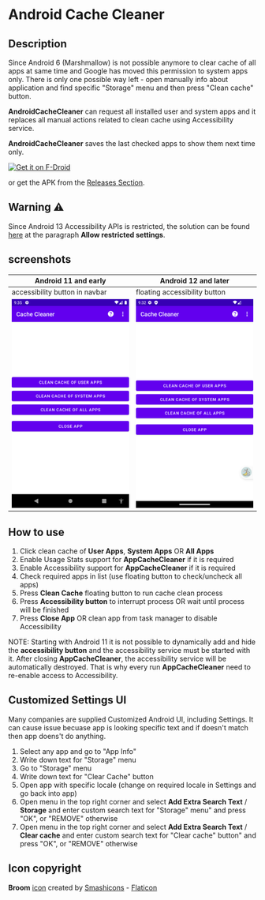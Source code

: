 # Android Cache Cleaner

## Description

Since Android 6 (Marshmallow) is not possible anymore to clear cache of all apps at same time and Google has moved this permission to system apps only. There is only one possible way left - open manually info about application and find specific "Storage" menu and then press "Clean cache" button.

**AndroidCacheCleaner** can request all installed user and system apps and it replaces all manual actions related to clean cache using Accessibility service.

**AndroidCacheCleaner** saves the last checked apps to show them next time only.

[<img src="https://fdroid.gitlab.io/artwork/badge/get-it-on.png"
     alt="Get it on F-Droid"
     height="80">](https://f-droid.org/packages/com.github.bmx666.appcachecleaner/)

or get the APK from the [Releases Section](https://github.com/bmx666/android-appcachecleaner/releases/latest).

## Warning ⚠️
Since Android 13 Accessibility APIs is restricted, the solution can be found [here](https://support.google.com/android/answer/12623953) at the paragraph **Allow restricted settings**.

## screenshots

|Android 11 and early|Android 12 and later|
|-----------------|-------------------|
|accessibility button in navbar|floating accessibility button|
|![Android 11 and early](fastlane/metadata/android/en-US/images/phoneScreenshots/android_11.png?raw=true "Android 11 and early")|![Android 12 and later](fastlane/metadata/android/en-US/images/phoneScreenshots/android_12.png?raw=true "Android 12 and later")|

## How to use

1. Click clean cache of **User Apps**, **System Apps** OR **All Apps**
2. Enable Usage Stats support for **AppCacheCleaner** if it is required
3. Enable Accessibility support for **AppCacheCleaner** if it is required
4. Check required apps in list (use floating button to check/uncheck all apps)
5. Press **Clean Cache** floating button to run cache clean process
6. Press **Accessibility button** to interrupt process OR wait until process will be finished
7. Press **Close App** OR clean app from task manager to disable Accessibility

NOTE: Starting with Android 11 it is not possible to dynamically add and hide the **accessibility button** and the accessibility service must be started with it. After closing **AppCacheCleaner**, the accessibility service will be automatically destroyed. That is why every run **AppCacheCleaner** need to re-enable access to Accessibility.

## Customized Settings UI

Many companies are supplied Customized Android UI, including Settings. It can cause issue becuase app is looking specific text and if doesn't match then app doens't do anything.

1. Select any app and go to "App Info"
2. Write down text for "Storage" menu
3. Go to "Storage" menu
4. Write down text for "Clear Cache" button
5. Open app with specific locale (change on required locale in Settings and go back into app)
6. Open menu in the top right corner and select **Add Extra Search Text** / **Storage** and enter custom search text for "Storage" menu" and press "OK", or "REMOVE" otherwise
7. Open menu in the top right corner and select **Add Extra Search Text** / **Clear cache** and enter custom search text for "Clear cache" button" and press "OK", or "REMOVE" otherwise

## Icon copyright

**Broom** [icon](https://www.flaticon.com/free-icon/broom_2954888) created by [Smashicons](https://www.flaticon.com/authors/smashicons) - [Flaticon](https://www.flaticon.com/)

